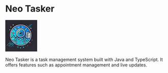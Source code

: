 # Neo Tasker

<img src="./frontend/public/logo.png" width="100px" height="100px" />

 Neo Tasker is a task management system built with Java and TypeScript. It offers features such as appointment management and live updates.

